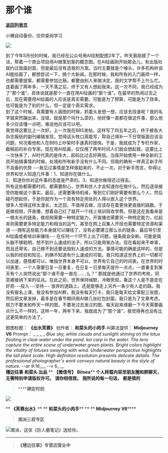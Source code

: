 # 那个谁

[**返回列表页**](/gzh/槽边往事)

小懒自动备份，仅供查阅学习

![](https://mmbiz.qpic.cn/mmbiz_jpg/Ia6gU9JNtkrQILpGmMJib8NI4ianNXxVHYPTkicCk6Ot1rTgO3ibqwptjbF07HvcCxjFwkotPCibMvG7IB9BKbQNKaw/640?wx_fmt=jpeg&from;=appmsg)

到了今年5月份的时候，我已经在公众号用AI绘制配图2年了。昨天我刚接了一个活，帮着一个商业项目用AI做策划案的概念图。在AI绘画刚开始那会儿，有出版社就约过我画封面，但是最后没有选我的方案。当时主要就是个噱头，许多机构听说AI能绘画了，都想尝试一下，搞个大新闻。在那时候，我和所有的入门画师一样，也都需要提案，都需要参加比稿，都要由别人来做决定，我的文字帮不上什么忙。连着画了两年多，一天不落之后，终于又有人想起我来。这一次不同，我已经成为了“那个谁”，具体说就是那个一直在用AI绘画的“那个谁”。在最早的热闹过去之后，现在需要用AI绘画的人应该是真实需要。可能是为了预算，可能是为了效率，也可能是为了别的什么，但一定是个真实需求。  
到了这个时候，真需要有人画图的时候，抓着头发想一想，应该去找谁呢？我的名字就突然蹦出来，没错，就是那个叫什么菜的，他好像一直都在做这件事，那么他多少应该懂一点吧，难说他应该可以吧。  
我觉得这要比上一次好。上一次我在BBS发帖，这样写了四五年之后，终于被各大杂志报纸的副刊编辑发现，觉得这头牲口真能写，帮自己填补一下日常版面应该没问题，何况看他和人在BBS上吵架时手速真的很快。于是，我就成为了专栏作家，截稿前的补白专家。现在用AI绘画，仅仅用了两年时间人们就会想起我，这要比上一次快多了，AI时代真的是伟大，起码比过去好两倍。当我开始使用一种全新的工具开始搞事情的时候，处境和所有新手没有什么不同。但我的确有一样真正新手所不具备的优势
---我见过事情是怎样做起来的，不止一次。对于新手而言，你得让世界和世人知道几件事：1、知道你在做什么。  
2、知道你你对这件事的态度是严肃的。3、知道你做得还过得去。  
所有这些都需要时间，都需要耐心，世界和世人才会知道你在做什么，然后逐渐接受你能做这个事实。最后，还需要等待机缘，等到它们刚好需要有那么个人，然后碰巧想起你，于是你就作为一个具有特定用处的人得以嵌入这个世界。  
很多人觉得这样太漫长，太迂回，不值得去做，应该存在着更快更直接的路数。于是做视频，开直播，想着自己红了就开一个线上培训班收学费。但是这在我看来是一根太长的链条，做视频需要一种特定能力，开直播也需要另一种特定能力，红起来则需要更多特定能力和相当的运气，甚至在网上召集人开班也需要特定资源和渠道
---拥有这些能力本身就可以赚钱了，没有必要建立那么长的链条，最后导引至AI绘画或者培训来赚钱---
在任何一个环节上出了问题，链条就会全断。可能是我头脑不够聪明，想不到什么速成的法子，所以只能用笨办法。现在看起来不单笨，而且还卑劣，自己做不到还要诋毁别人速成的方法。事情可能的确是这样的，但是以我的经验和知见，的确不知道有什么速成的可能。我只知道这世界上的一切都可以加速，感情都可以，唯独世界本身不可以，世界有它自己的时间表。在世界的时间表里，一个人需要日复一日重复，在日复一日里每天提升一点点，一直重复到某天有个人突然说出“那个谁不是一直在.......么？”
那就是他通过了世界的考核，同意被接纳下来的征兆。在此之前，世界保持缄默，冷眼旁观，看这个人是不是走在好奇---投入---坚持---
放弃的道路上，还是能够走上另外一条少有人走的路。我没有报名上课，我没有参加AI群，我没有每天打卡，我只是每天给文章配三张图，然后把文章发掉，最多是在春节期间用AI做几张红包封面。我只是为了文章考虑，努力不要发和昨天一样的图，不要发过去发过的图，每天起来琢磨一下今天需要画点什么不一样的。这样一年，两年下来，我就成为了“那个谁”，我觉得再也没有比这更简单的方法了。  
  
题图标题： **《出水芙蓉》** 创作者： **和菜头的小肉手** AI算法提供： **Midjourney V6** Prompt： _ _ _ _
_Blue sky, white clouds and sunlight shining on the lotus floating in clear
water under the pond. koi carp in the water. The lens capture the entire scene
of underwater green plants. Bright colors highlight the vitality of lotuses
swaying with wind. Underwater perspective highlights the tall plant scale.
High definition resolution presents delicate details. The professional
photographer's work conveys natural beauty in the style of nature. --ar
9:16____ \--v 6_ __  
 **槽边往事** **和菜头 出品** ** **【微信号】** **Bitsea**** **个人转载内容至朋友圈和群聊天，无需特别申请版权许可。**
**请你相信我，** **我所说的每一句话，** **都是错的**

>  ******禅定时刻**

![](https://mmbiz.qpic.cn/mmbiz_jpg/Ia6gU9JNtkrQILpGmMJib8NI4ianNXxVHYGs2K7KRvEOsA1SdgmrXe2VzCuQQicSo4PX9StXT6DXh1S2L5ebgLjYQ/640?wx_fmt=jpeg&from;=appmsg)

 ** **《芙蓉出水》**** ** **和菜头的小肉手**** ** ** **Midjourney V6******

>  **南派三叔专区**

![](https://mmbiz.qpic.cn/mmbiz_jpg/Ia6gU9JNtkrQILpGmMJib8NI4ianNXxVHYtfN38FYyXTUXYj8nZWBu7ORQqYFp01Z4VpXEQKxIx3CZ2OVibicfpHyg/640?wx_fmt=jpeg&from;=appmsg)南派，这张《巨人墓笔记》送给你。
****

>  **《槽边往事》专营店营业中**

  
  
  

  

  

